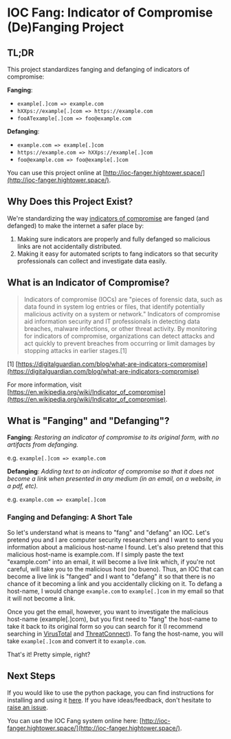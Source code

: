 # IOC Fang: Indicator of Compromise (De)Fanging Project

## TL;DR

This project standardizes fanging and defanging of indicators of compromise:

**Fanging**:

- `example[.]com => example.com`
- `hXXps://example[.]com => https://example.com`
- `fooATexample[.]com => foo@example.com`

**Defanging**:

- `example.com => example[.]com`
- `https://example.com => hXXps://example[.]com`
- `foo@example.com => foo@example[.]com`

You can use this project online at [http://ioc-fanger.hightower.space/](http://ioc-fanger.hightower.space/).

## Why Does this Project Exist?

We're standardizing the way [indicators of compromise](https://en.wikipedia.org/wiki/Indicator_of_compromise) are fanged (and defanged) to make the internet a safer place by:

1. Making sure indicators are properly and fully defanged so malicious links are not accidentally distributed.
2. Making it easy for automated scripts to fang indicators so that security professionals can collect and investigate data easily.

## What is an Indicator of Compromise?

> Indicators of compromise (IOCs) are "pieces of forensic data, such as data found in system log entries or files, that identify potentially malicious activity on a system or network." Indicators of compromise aid information security and IT professionals in detecting data breaches, malware infections, or other threat activity. By monitoring for indicators of compromise, organizations can detect attacks and act quickly to prevent breaches from occurring or limit damages by stopping attacks in earlier stages.[1]

[1] [https://digitalguardian.com/blog/what-are-indicators-compromise](https://digitalguardian.com/blog/what-are-indicators-compromise)

For more information, visit [https://en.wikipedia.org/wiki/Indicator_of_compromise](https://en.wikipedia.org/wiki/Indicator_of_compromise).

## What is "Fanging" and "Defanging"?

**Fanging**: *Restoring an indicator of compromise to its original form, with no artifacts from defanging.*

e.g. `example[.]com => example.com`

**Defanging**: *Adding text to an indicator of compromise so that it does not become a link when presented in any medium (in an email, on a website, in a pdf, etc).*

e.g. `example.com => example[.]com`

### Fanging and Defanging: A Short Tale

So let's understand what is means to "fang" and "defang" an IOC. Let's pretend you and I are computer security researchers and I want to send you information about a malicious host-name I found. Let's also pretend that this malicious host-name is example.com. If I simply paste the text "example.com" into an email, it will become a live link which, if you're not careful, will take you to the malicious host (no bueno). Thus, an IOC that can become a live link is "fanged" and I want to "defang" it so that there is no chance of it becoming a link and you accidentally clicking on it. To defang a host-name, I would change `example.com` to `example[.]com` in my email so that it will not become a link.

Once you get the email, however, you want to investigate the malicious host-name (example[.]com), but you first need to "fang" the host-name to take it back to its original form so you can search for it (I recommend searching in [VirusTotal](https://virustotal.com) and [ThreatConnect](https://app.threatconnect.com)). To fang the host-name, you will take `example[.]com` and convert it to `example.com`.

That's it! Pretty simple, right?

## Next Steps

If you would like to use the python package, you can find instructions for installing and using it [here](https://github.com/ioc-fang/ioc_fanger). If you have ideas/feedback, don't hesitate to [raise an issue](https://github.com/ioc-fang/ioc_fanger/issues).

You can use the IOC Fang system online here: [http://ioc-fanger.hightower.space/](http://ioc-fanger.hightower.space/).

